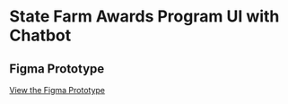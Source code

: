 <h1>State Farm Awards Program UI with Chatbot</h1>

<h2>Figma Prototype</h2>
<p>
  <a href="https://www.figma.com/proto/YOUR-FIGMA-LINK-HERE](https://www.figma.com/design/Ud3L8cO3vhbUEnRvFU2C02/Hackathon-Page?node-id=0-1&t=9DhalAZvku7CLCK6-1" target="_blank">
    View the Figma Prototype
  </a>
</p>

